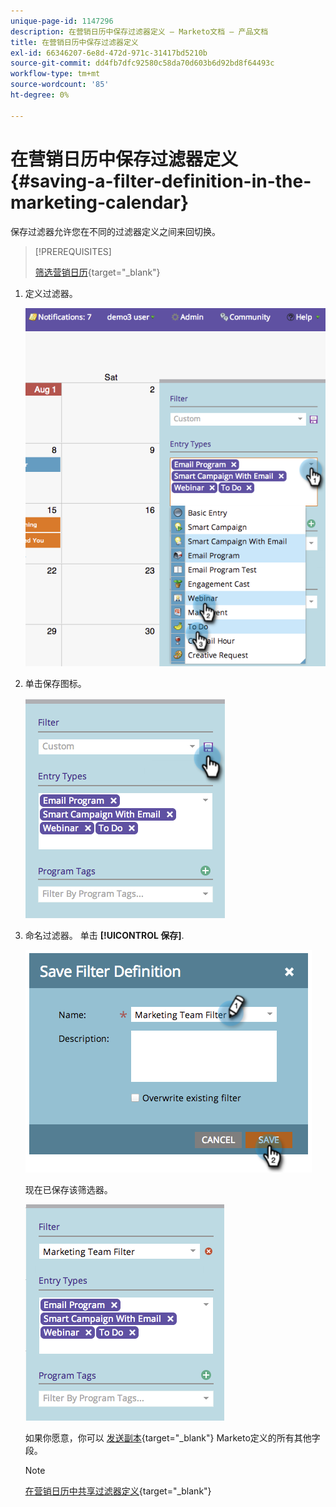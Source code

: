 ```yaml
---
unique-page-id: 1147296
description: 在营销日历中保存过滤器定义 — Marketo文档 — 产品文档
title: 在营销日历中保存过滤器定义
exl-id: 66346207-6e8d-472d-971c-31417bd5210b
source-git-commit: dd4fb7dfc92580c58da70d603b6d92bd8f64493c
workflow-type: tm+mt
source-wordcount: '85'
ht-degree: 0%

---
```


# 在营销日历中保存过滤器定义 {#saving-a-filter-definition-in-the-marketing-calendar}

保存过滤器允许您在不同的过滤器定义之间来回切换。

>[!PREREQUISITES]
>
>[筛选营销日历](/help/marketo/product-docs/core-marketo-concepts/marketing-calendar/working-with-the-calendar/filtering-the-marketing-calendar.md){target="_blank"}

1. 定义过滤器。

   ![](assets/image2014-9-24-10-3a50-3a49.png)

1. 单击保存图标。

   ![](assets/image2014-9-24-10-3a50-3a57.png)

1. 命名过滤器。 单击 **[!UICONTROL 保存]**.

   ![](assets/image2014-9-24-10-3a51-3a3.png)

   现在已保存该筛选器。

   ![](assets/image2014-9-24-10-3a51-3a12.png)

   如果你愿意，你可以 [发送副本](/help/marketo/product-docs/core-marketo-concepts/marketing-calendar/working-with-the-calendar/sharing-a-filter-definition-in-the-marketing-calendar.md){target="_blank"} Marketo定义的所有其他字段。

   >[!NOTE]
   >
   >[在营销日历中共享过滤器定义](/help/marketo/product-docs/core-marketo-concepts/marketing-calendar/working-with-the-calendar/sharing-a-filter-definition-in-the-marketing-calendar.md){target="_blank"}
